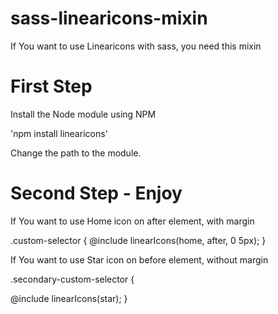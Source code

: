 # sass-linearicons-mixin
If You want to use Linearicons with sass, you need this mixin

# First Step

Install the Node module using NPM

'npm install linearicons'

Change the path to the module.

# Second Step - Enjoy


If You want to use Home icon on after element, with margin

.custom-selector {
  @include linearIcons(home, after, 0 5px);
}


If You want to use Star icon on before element, without margin

.secondary-custom-selector {
  
  @include linearIcons(star);
}